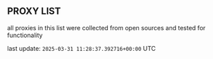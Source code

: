 ## PROXY LIST

all proxies in this list were collected from open sources and tested for functionality

last update: `2025-03-31 11:28:37.392716+00:00` UTC